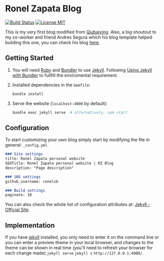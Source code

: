 
# Ronel Zapata Blog

<!-- ![Alt](https://raw.githubusercontent.com/ronelzb/ronelzb.github.io/master/img/readme-home.png "Ronel Zapata Blog") -->

[![Build Status](https://travis-ci.org/ronelzb/ronelzb.github.io.svg?branch=master)](https://travis-ci.org/ronelzb/ronelzb.github.io)
[![License MIT](https://img.shields.io/badge/license-MIT-blue.svg?style=flat)](https://github.com/home-assistant/home-assistant-iOS/blob/master/LICENSE)

This is my very first blog modified from [Qiubaiying](https://github.com/qiubaiying/qiubaiying.github.io). Also, a big shoutout to my co-worker and friend Andres Segura which his blog template helped building this one, you can check his blog [here](https://github.com/ansegura7/ansegura7.github.io).

## Getting Started

1. You will need [Ruby](https://www.ruby-lang.org/en/) and [Bundler](https://bundler.io/) to use [Jekyll](https://jekyllrb.com/). Following [Using Jekyll with Bundler](https://jekyllrb.com/tutorials/using-jekyll-with-bundler/) to fullfill the enviromental requirement.

2. Installed dependencies in the `Gemfile`:

    ```sh
    bundle install
    ```

3. Serve the website (`localhost:4000` by default):

    ```sh
    bundle exec jekyll serve  # alternatively, npm start
    ```

## Configuration

To start customizing your own blog simply start by modifying the file in general: `_config.yml`.

```md
### Site settings
title: Ronel Zapata personal website
SEOTitle: Ronel Zapata personal website | RZ Blog
description: "Page description"

### SNS settings
github_username: ronelzb

### Build settings
paginate: 10
```

You can also check the whole list of configuration attributes at: [Jekyll - Official Site](http://jekyllrb.com/).

## Implementation

If you have [jekyll](http://jekyllcn.com/) installed, you only need to enter it on the command line or you can enter a preview theme in your local browser, and changes to the theme can be shown in real time (you'll need to refresh your browser for each change made).`jekyll serve` `jekyll s` `http://127.0.0.1:4000/`.

